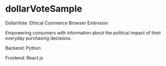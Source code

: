 # dollarVoteSample
DollarVote: Ethical Commerce Browser Extension

Empowering consumers with information about the political impact of their everyday purchasing decisions.

Backend: Python 

Frontend: React.js
